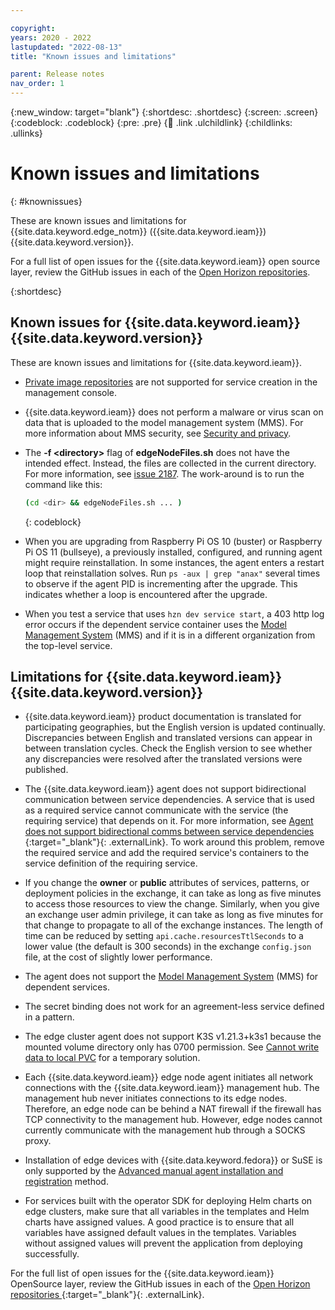 ```yaml
---

copyright:
years: 2020 - 2022
lastupdated: "2022-08-13"
title: "Known issues and limitations"

parent: Release notes
nav_order: 1
---
```


{:new_window: target="blank"}
{:shortdesc: .shortdesc}
{:screen: .screen}
{:codeblock: .codeblock}
{:pre: .pre}
{:child: .link .ulchildlink}
{:childlinks: .ullinks}

# Known issues and limitations
{: #knownissues}

These are known issues and limitations for {{site.data.keyword.edge_notm}} ({{site.data.keyword.ieam}}) {{site.data.keyword.version}}.

For a full list of open issues for the {{site.data.keyword.ieam}} open source layer, review the GitHub issues in each of the [Open Horizon repositories](https://github.com/open-horizon/).

{:shortdesc}

## Known issues for {{site.data.keyword.ieam}} {{site.data.keyword.version}}

These are known issues and limitations for {{site.data.keyword.ieam}}.

* [Private image repositories](../developing/container_registry.md) are not supported for service creation in the management console.

* {{site.data.keyword.ieam}} does not perform a malware or virus scan on data that is uploaded to the model management system (MMS). For more information about MMS security, see [Security and privacy](../user_management/security_privacy.md#malware).

* The **-f &lt;directory&gt;** flag of **edgeNodeFiles.sh** does not have the intended effect. Instead, the files are collected in the current directory. For more information, see [issue 2187](https://github.com/open-horizon/anax/issues/2187). The work-around is to run the command like this:

   ```bash
   (cd <dir> && edgeNodeFiles.sh ... )
   ```
   {: codeblock}

* When you are upgrading from Raspberry Pi OS 10 (buster) or Raspberry Pi OS 11 (bullseye), a previously installed, configured, and running agent might require reinstallation. In some instances, the agent enters a restart loop that reinstallation solves. Run `ps -aux | grep "anax"` several times to observe if the agent PID is incrementing after the upgrade. This indicates whether a loop is encountered after the upgrade.

* When you test a service that uses `hzn dev service start`, a 403 http log error occurs if the dependent service container uses the [Model Management System](../developing/model_management_system.md) (MMS) and if it is in a different organization from the top-level service.

## Limitations for {{site.data.keyword.ieam}} {{site.data.keyword.version}}

* {{site.data.keyword.ieam}} product documentation is translated for participating geographies, but the English version is updated continually. Discrepancies between English and translated versions can appear in between translation cycles. Check the English version to see whether any discrepancies were resolved after the translated versions were published.

* The {{site.data.keyword.ieam}} agent does not support bidirectional communication between service dependencies. A service that is used as a required service cannot communicate with the service (the requiring service) that depends on it. For more information, see [Agent does not support bidirectional comms between service dependencies ](https://github.com/open-horizon/anax/issues/2095){:target="_blank"}{: .externalLink}. To work around this problem, remove the required service and add the required service's containers to the service definition of the requiring service.

* If you change the **owner** or **public** attributes of services, patterns, or deployment policies in the exchange, it can take as long as five minutes to access those resources to view the change. Similarly, when you give an exchange user admin privilege, it can take as long as five minutes for that change to propagate to all of the exchange instances. The length of time can be reduced by setting `api.cache.resourcesTtlSeconds` to a lower value (the default is 300 seconds) in the exchange `config.json` file, at the cost of slightly lower performance.

* The agent does not support the [Model Management System](../developing/model_management_system.md) (MMS) for dependent services.

* The secret binding does not work for an agreement-less service defined in a pattern.
 
* The edge cluster agent does not support K3S v1.21.3+k3s1 because the mounted volume directory only has 0700 permission. See [Cannot write data to local PVC](https://github.com/k3s-io/k3s/issues/3704) for a temporary solution.
 
* Each {{site.data.keyword.ieam}} edge node agent initiates all network connections with the {{site.data.keyword.ieam}} management hub. The management hub never initiates connections to its edge nodes. Therefore, an edge node can be behind a NAT firewall if the firewall has TCP connectivity to the management hub. However, edge nodes cannot currently communicate with the management hub through a SOCKS proxy.
  
* Installation of edge devices with {{site.data.keyword.fedora}} or SuSE is only supported by the [Advanced manual agent installation and registration](../installing/advanced_man_install.md) method.
  
* For services built with the operator SDK for deploying Helm charts on edge clusters, make sure that all variables in the templates and Helm charts have assigned values. A good practice is to ensure that all variables have assigned default values in the templates. Variables without assigned values will prevent the application from deploying successfully.

For the full list of open issues for the {{site.data.keyword.ieam}} OpenSource layer, review the GitHub issues in each of the [Open Horizon repositories ](https://github.com/open-horizon/){:target="_blank"}{: .externalLink}.
